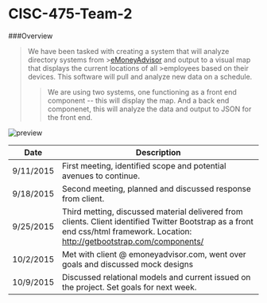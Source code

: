 # CISC-475-Team-2

###Overview
>We have been tasked with creating a system that will analyze directory systems from >[eMoneyAdvisor](http://www.emoneyadvisor.com) and output to a visual map that displays the current locations of all >employees based on their devices.  This software will pull and analyze new data on a schedule.
>> We are using two systems, one functioning as a front end component -- this will display the map.
>> And a back end componenet, this will analyze the data and output to JSON for the front end.
>


![preview](http://i.imgur.com/x7JBwbP.png)

|Date | Description|
|-----| -----------|
|9/11/2015| First meeting, identified scope and potential avenues to continue.|
|9/18/2015|  Second meeting, planned and discussed response from client.|
|9/25/2015|  Third metting, discussed material delivered from clients. Client identified Twitter Bootstrap as a front end css/html framework. Location: http://getbootstrap.com/components/|
|10/2/2015| Met with client @ emoneyadvisor.com, went over goals and discussed mock designs|
|10/9/2015| Discussed relational models and current issued on the project.  Set goals for next week.|
